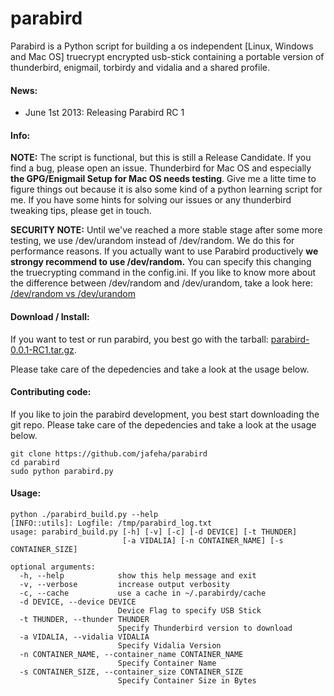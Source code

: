 parabird
========

Parabird is a Python script for building a os independent [Linux, Windows and Mac OS] truecrypt encrypted usb-stick containing a portable version of thunderbird, enigmail, torbirdy and vidalia and a shared profile.

#### News:
* June 1st 2013: Releasing Parabird RC 1

#### Info:

**NOTE:** The script is functional, but this is still a Release Candidate. If you find a bug, please open an issue. Thunderbird for Mac OS and especially **the GPG/Enigmail Setup for Mac OS needs testing**. Give me a litte time to figure things out because it is also some kind of a python learning script for me. If you have some hints for solving our issues or any thunderbird tweaking tips, please get in touch.

**SECURITY NOTE:** Until we've reached a more stable stage after some more testing, we use /dev/urandom instead of /dev/random. We do this for performance reasons. If you actually want to use Parabird productively **we strongy recommend to use /dev/random.** You can specify this changing the truecrypting command in the config.ini. If you like to know more about the difference between /dev/random and /dev/urandom, take a look here: [/dev/random vs /dev/urandom](http://www.onkarjoshi.com/blog/191/device-dev-random-vs-urandom/)

#### Download / Install:
If you want to test or run parabird, you best go with the tarball: [parabird-0.0.1-RC1.tar.gz](https://github.com/jafeha/parabird/raw/master/parabird-0.0.1-RC1.tar.gz).

Please take care of the depedencies and take a look at the usage below.

#### Contributing code:
If you like to join the parabird development, you best start downloading the git repo. Please take care of the depedencies and take a look at the usage below.

```
git clone https://github.com/jafeha/parabird
cd parabird
sudo python parabird.py
```

#### Usage:

```
python ./parabird_build.py --help
[INFO::utils]: Logfile: /tmp/parabird_log.txt
usage: parabird_build.py [-h] [-v] [-c] [-d DEVICE] [-t THUNDER]
                         [-a VIDALIA] [-n CONTAINER_NAME] [-s CONTAINER_SIZE]

optional arguments:
  -h, --help            show this help message and exit
  -v, --verbose         increase output verbosity
  -c, --cache           use a cache in ~/.parabirdy/cache
  -d DEVICE, --device DEVICE
                        Device Flag to specify USB Stick
  -t THUNDER, --thunder THUNDER
                        Specify Thunderbird version to download
  -a VIDALIA, --vidalia VIDALIA
                        Specify Vidalia Version
  -n CONTAINER_NAME, --container_name CONTAINER_NAME
                        Specify Container Name
  -s CONTAINER_SIZE, --container_size CONTAINER_SIZE
                        Specify Container Size in Bytes
```

